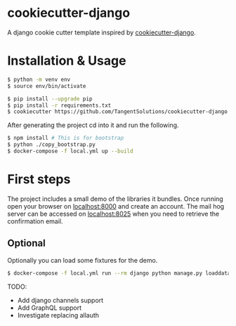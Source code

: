 # cookiecutter-django

A django cookie cutter template inspired by [cookiecutter-django](https://github.com/pydanny/cookiecutter-django).

# Installation & Usage

```bash
$ python -m venv env
$ source env/bin/activate

$ pip install --upgrade pip
$ pip install -r requirements.txt
$ cookiecutter https://github.com/TangentSolutions/cookiecutter-django
```

After generating the project cd into it and run the following.

```bash
$ npm install # This is for bootstrap
$ python ./copy_bootstrap.py
$ docker-compose -f local.yml up --build
```

# First steps

The project includes a small demo of the libraries it bundles. Once running open your browser on [localhost:8000](http://localhost:8000) and create an account. The mail hog server can be accessed on [localhost:8025](http://localhost:8025/) when you need to retrieve the confirmation email.

## Optional

Optionally you can load some fixtures for the demo.

```bash
$ docker-compose -f local.yml run --rm django python manage.py loaddata fixtures.json
```

TODO:

- Add django channels support
- Add GraphQL support
- Investigate replacing allauth
